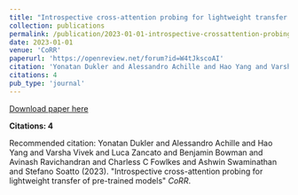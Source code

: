 ```yaml
---
title: "Introspective cross-attention probing for lightweight transfer of pre-trained models"
collection: publications
permalink: /publication/2023-01-01-introspective-crossattention-probing-for-lightweig
date: 2023-01-01
venue: 'CoRR'
paperurl: 'https://openreview.net/forum?id=W4tJkscoAI'
citation: 'Yonatan Dukler and Alessandro Achille and Hao Yang and Varsha Vivek and Luca Zancato and Benjamin Bowman and Avinash Ravichandran and Charless C Fowlkes and Ashwin Swaminathan and Stefano Soatto (2023). &quot;Introspective cross-attention probing for lightweight transfer of pre-trained models&quot; <i>CoRR</i>.'
citations: 4
pub_type: 'journal'
---
```


<a href='https://openreview.net/forum?id=W4tJkscoAI'>Download paper here</a>

**Citations: 4**

Recommended citation: Yonatan Dukler and Alessandro Achille and Hao Yang and Varsha Vivek and Luca Zancato and Benjamin Bowman and Avinash Ravichandran and Charless C Fowlkes and Ashwin Swaminathan and Stefano Soatto (2023). "Introspective cross-attention probing for lightweight transfer of pre-trained models" <i>CoRR</i>.